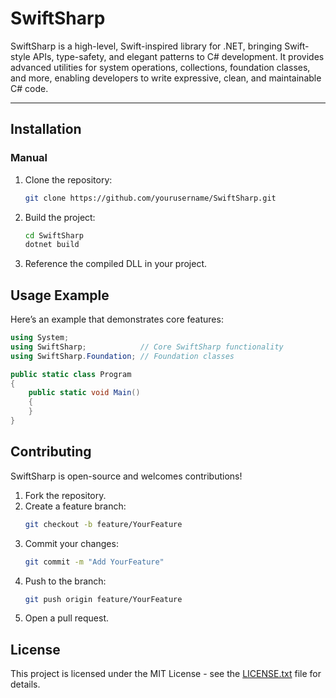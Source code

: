 # SwiftSharp

SwiftSharp is a high-level, Swift-inspired library for .NET, bringing Swift-style APIs, type-safety, and elegant patterns to C# development. It provides advanced utilities for system operations, collections, foundation classes, and more, enabling developers to write expressive, clean, and maintainable C# code.

---

## Installation

### Manual

1. Clone the repository:
    ```bash
    git clone https://github.com/yourusername/SwiftSharp.git
    ```

2. Build the project:
    ```bash
    cd SwiftSharp
    dotnet build
    ```

3. Reference the compiled DLL in your project.

<!-- Uncomment if publishing on NuGet
### NuGet
```bash
dotnet add package SwiftSharp --version 1.0
-->

## Usage Example

Here’s an example that demonstrates core features:

```cs
using System;
using SwiftSharp;            // Core SwiftSharp functionality
using SwiftSharp.Foundation; // Foundation classes

public static class Program
{
    public static void Main()
    {
    }
}
```

## Contributing

SwiftSharp is open-source and welcomes contributions!

1. Fork the repository.
2. Create a feature branch:
    ```bash
    git checkout -b feature/YourFeature
    ```
3. Commit your changes:
    ```bash
    git commit -m "Add YourFeature"
    ```
4. Push to the branch:
    ```bash
    git push origin feature/YourFeature
    ```
5. Open a pull request.

<!-- Please follow the [code of conduct]()
 and ensure all tests pass before submitting. -->

## License

This project is licensed under the MIT License - see the [LICENSE.txt](LICENSE.txt) file for details.